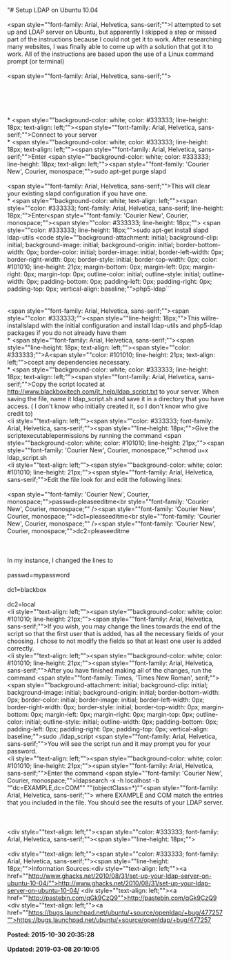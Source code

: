 "# Setup LDAP on Ubuntu 10.04<br /><br /><span style=""font-family: Arial, Helvetica, sans-serif;"">I attempted to set up and LDAP server on Ubuntu, but apparently I skipped a step or missed part of the instructions because I could not get it to work. After researching many websites, I was finally able to come up with a solution that got it to work. All of the instructions are based upon the use of a Linux command prompt (or terminal)</span><br /><br /><span style=""font-family: Arial, Helvetica, sans-serif;""><br /><br /></span><br /><br /><br /><br />* <span style=""background-color: white; color: #333333; line-height: 18px; text-align: left;""><span style=""font-family: Arial, Helvetica, sans-serif;"">Connect to your server</span></span><br />* <span style=""background-color: white; color: #333333; line-height: 18px; text-align: left;""><span style=""font-family: Arial, Helvetica, sans-serif;"">Enter </span></span><span style=""background-color: white; color: #333333; line-height: 18px; text-align: left;""><span style=""font-family: 'Courier New', Courier, monospace;"">sudo apt-get purge slapd</span><br /><br /><span style=""font-family: Arial, Helvetica, sans-serif;"">This will clear your existing slapd configuration if you have one.</span></span><br />* <span style=""background-color: white; text-align: left;""><span style=""color: #333333; font-family: Arial, Helvetica, sans-serif; line-height: 18px;"">Enter</span><span style=""font-family: 'Courier New', Courier, monospace;""><span style=""color: #333333; line-height: 18px;""> </span><span style=""color: #333333; line-height: 18px;"">sudo apt-get install slapd ldap-utils</span> <code style=""background-attachment: initial; background-clip: initial; background-image: initial; background-origin: initial; border-bottom-width: 0px; border-color: initial; border-image: initial; border-left-width: 0px; border-right-width: 0px; border-style: initial; border-top-width: 0px; color: #101010; line-height: 21px; margin-bottom: 0px; margin-left: 0px; margin-right: 0px; margin-top: 0px; outline-color: initial; outline-style: initial; outline-width: 0px; padding-bottom: 0px; padding-left: 0px; padding-right: 0px; padding-top: 0px; vertical-align: baseline;"">php5-ldap```<br /></span><br /><br /><span style=""font-family: Arial, Helvetica, sans-serif;""><span style=""color: #333333;""><span style=""line-height: 18px;"">This willre-installslapd with the initial configuration and install ldap-utils and php5-ldap packages if you do not already have them</span></span></span></span><br />* <span style=""font-family: Arial, Helvetica, sans-serif;""><span style=""line-height: 18px; text-align: left;""><span style=""color: #333333;"">A</span></span><span style=""color: #101010; line-height: 21px; text-align: left;"">ccept any dependencies necessary.</span></span><br />* <span style=""background-color: white; color: #333333; line-height: 18px; text-align: left;""><span style=""font-family: Arial, Helvetica, sans-serif;"">Copy the script located at http://www.blackboxitech.com/it_help/ldap_script.txt to your server. When saving the file, name it ldap_script.sh and save it in a directory that you have access. ( I don't know who initially created it, so I don't know who give credit to)</span></span><br /><li style=""text-align: left;""><span style=""color: #333333; font-family: Arial, Helvetica, sans-serif;""><span style=""line-height: 18px;"">Give the scriptexecutablepermissions by running the command</span></span> <span style=""background-color: white; color: #101010; line-height: 21px;""><span style=""font-family: 'Courier New', Courier, monospace;"">chmod u+x ldap_script.sh</span></span><br /><li style=""text-align: left;""><span style=""background-color: white; color: #101010; line-height: 21px;""><span style=""font-family: Arial, Helvetica, sans-serif;"">Edit the file look for and edit the following lines:<br /><br /><span style=""font-family: 'Courier New', Courier, monospace;"">passwd=pleaseeditme</span><br style=""font-family: 'Courier New', Courier, monospace;"" /><span style=""font-family: 'Courier New', Courier, monospace;"">dc1=pleaseeditme</span><br style=""font-family: 'Courier New', Courier, monospace;"" /><span style=""font-family: 'Courier New', Courier, monospace;"">dc2=pleaseeditme<br /><br /><br /><br />In my instance, I changed the lines to<br /><br />passwd=mypassword<br /><br />dc1=blackbox<br /><br />dc2=local</span></span></span><br /><li style=""text-align: left;""><span style=""background-color: white; color: #101010; line-height: 21px;""><span style=""font-family: Arial, Helvetica, sans-serif;"">If you wish, you may change the lines towards the end of the script so that the first user that is added, has all the necessary fields of your choosing. I chose to not modify the fields so that at least one user is added correctly.</span></span><br /><li style=""text-align: left;""><span style=""background-color: white; color: #101010; line-height: 21px;""><span style=""font-family: Arial, Helvetica, sans-serif;"">After you have finished making all of the changes, run the command </span><span style=""font-family: Times, 'Times New Roman', serif;""><span style=""background-attachment: initial; background-clip: initial; background-image: initial; background-origin: initial; border-bottom-width: 0px; border-color: initial; border-image: initial; border-left-width: 0px; border-right-width: 0px; border-style: initial; border-top-width: 0px; margin-bottom: 0px; margin-left: 0px; margin-right: 0px; margin-top: 0px; outline-color: initial; outline-style: initial; outline-width: 0px; padding-bottom: 0px; padding-left: 0px; padding-right: 0px; padding-top: 0px; vertical-align: baseline;"">sudo ./ldap_script</span> </span><span style=""font-family: Arial, Helvetica, sans-serif;"">You will see the script run and it may prompt you for your password.</span></span><br /><li style=""text-align: left;""><span style=""background-color: white; color: #101010; line-height: 21px;""><span style=""font-family: Arial, Helvetica, sans-serif;"">Enter the command</span> <span style=""font-family: 'Courier New', Courier, monospace;"">ldapsearch -x -h localhost -b ""dc=EXAMPLE,dc=COM"" ""(objectClass=*)""</span><span style=""font-family: Arial, Helvetica, sans-serif;""> where EXAMPLE and COM match the entries that you included in the file. You should see the results of your LDAP server.</span><br /><br /></span><br /><br /><div style=""text-align: left;""><span style=""color: #333333; font-family: Arial, Helvetica, sans-serif;""><span style=""line-height: 18px;""><br /><br /></span></span><div style=""text-align: left;""><span style=""color: #333333; font-family: Arial, Helvetica, sans-serif;""><span style=""line-height: 18px;"">Information Sources:</span></span><div style=""text-align: left;""><a href=""http://www.ghacks.net/2010/08/31/set-up-your-ldap-server-on-ubuntu-10-04/"">http://www.ghacks.net/2010/08/31/set-up-your-ldap-server-on-ubuntu-10-04/</a> <div style=""text-align: left;""><a href=""http://pastebin.com/qGk9CzQ9"">http://pastebin.com/qGk9CzQ9</a> <div style=""text-align: left;""><a href=""https://bugs.launchpad.net/ubuntu/+source/openldap/+bug/477257"">https://bugs.launchpad.net/ubuntu/+source/openldap/+bug/477257</a> <br /><br />**Posted: 2015-10-30 20:35:28** <br /><br />**Updated: 2019-03-08 20:10:05** <br /><br />
